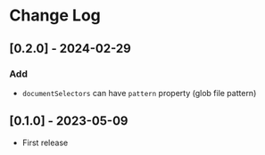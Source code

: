 # Change Log

## [0.2.0] - 2024-02-29
### Add
- `documentSelectors` can have `pattern` property (glob file pattern)

## [0.1.0] - 2023-05-09
- First release